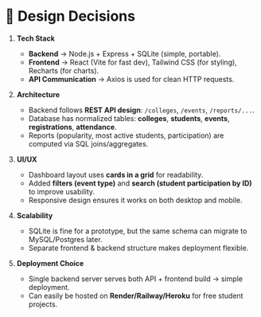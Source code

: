# 🎨 Design Decisions

1. **Tech Stack**  
   - **Backend** → Node.js + Express + SQLite (simple, portable).  
   - **Frontend** → React (Vite for fast dev), Tailwind CSS (for styling), Recharts (for charts).  
   - **API Communication** → Axios is used for clean HTTP requests.  

2. **Architecture**  
   - Backend follows **REST API design**: `/colleges`, `/events`, `/reports/...`.  
   - Database has normalized tables: **colleges**, **students**, **events**, **registrations**, **attendance**.  
   - Reports (popularity, most active students, participation) are computed via SQL joins/aggregates.  

3. **UI/UX**  
   - Dashboard layout uses **cards in a grid** for readability.  
   - Added **filters (event type)** and **search (student participation by ID)** to improve usability.  
   - Responsive design ensures it works on both desktop and mobile.  

4. **Scalability**  
   - SQLite is fine for a prototype, but the same schema can migrate to MySQL/Postgres later.  
   - Separate frontend & backend structure makes deployment flexible.  

5. **Deployment Choice**  
   - Single backend server serves both API + frontend build → simple deployment.  
   - Can easily be hosted on **Render/Railway/Heroku** for free student projects.  
